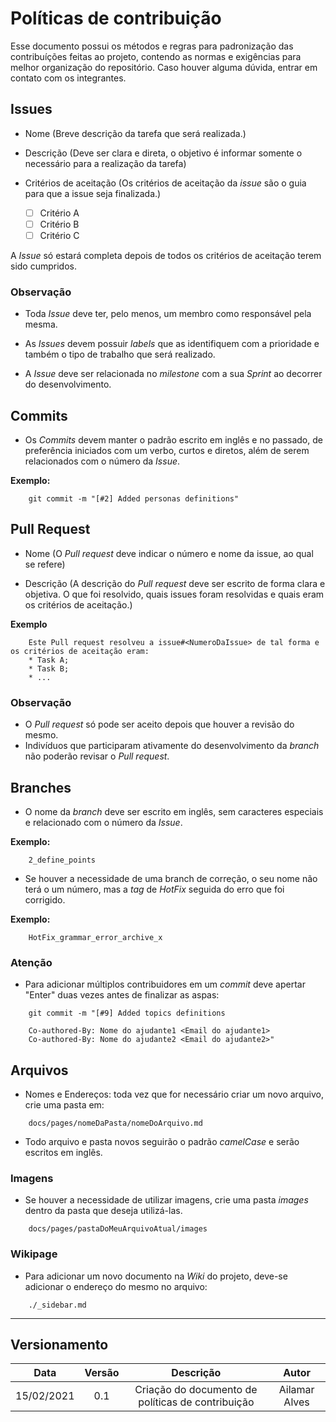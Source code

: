 # Políticas de contribuição

Esse documento possui os métodos e regras para padronização das contribuíções feitas ao projeto, contendo as normas e exigências para melhor organização do repositório. Caso houver alguma dúvida, entrar em contato com os integrantes.

## Issues

- Nome (Breve descrição da tarefa que será realizada.)

- Descrição (Deve ser clara e direta, o objetivo é informar somente o necessário para a realização da tarefa)

- Critérios de aceitação (Os critérios de aceitação da *issue* são o guia para que a issue seja finalizada.)
    - [ ] Critério A
    - [ ] Critério B
    - [ ] Critério C

A *Issue* só estará completa depois de todos os critérios de aceitação terem sido cumpridos.

### Observação

- Toda *Issue* deve ter, pelo menos, um membro como responsável pela mesma.

- As *Issues* devem possuir *labels* que as identifiquem com a prioridade e também o tipo de trabalho que será realizado.

- A *Issue* deve ser relacionada no *milestone* com a sua *Sprint* ao decorrer do desenvolvimento.  

## Commits

- Os *Commits* devem manter o padrão escrito em inglês e no passado, de preferência iniciados com um verbo, curtos e diretos, além de serem relacionados com o número da *Issue*.

**Exemplo:**

```
    git commit -m "[#2] Added personas definitions"
```

## Pull Request

- Nome (O *Pull request* deve indicar o número e nome da issue, ao qual se refere)

- Descrição (A descrição do *Pull request* deve ser escrito de forma clara e objetiva. O que foi resolvido, quais issues foram resolvidas e quais eram os critérios de aceitação.)

**Exemplo**

```
    Este Pull request resolveu a issue#<NumeroDaIssue> de tal forma e os critérios de aceitação eram:
    * Task A;
    * Task B;
    * ...
```

### Observação

- O *Pull request* só pode ser aceito depois que houver a revisão do mesmo.
- Indivíduos que participaram ativamente do desenvolvimento da *branch* não poderão revisar o *Pull request*.

## Branches

- O nome da *branch* deve ser escrito em inglês, sem caracteres especiais e relacionado com o número da *Issue*.

**Exemplo:**

```
    2_define_points
```

- Se houver a necessidade de uma branch de correção, o seu nome não terá o um número, mas a *tag* de *HotFix* seguida do erro que foi corrigido.

**Exemplo:**

```
    HotFix_grammar_error_archive_x
```

### Atenção

- Para adicionar múltiplos contribuidores em um *commit* deve apertar "Enter" duas vezes antes de finalizar as aspas:

```
    git commit -m "[#9] Added topics definitions

    Co-authored-By: Nome do ajudante1 <Email do ajudante1>
    Co-authored-By: Nome do ajudante2 <Email do ajudante2>"
```

## Arquivos

- Nomes e Endereços: toda vez que for necessário criar um novo arquivo, crie uma pasta em:

```
    docs/pages/nomeDaPasta/nomeDoArquivo.md
```

- Todo arquivo e pasta novos seguirão o padrão *camelCase* e serão escritos em inglês.

### Imagens

- Se houver a necessidade de utilizar imagens, crie uma pasta *images* dentro da pasta que deseja utilizá-las.


```
    docs/pages/pastaDoMeuArquivoAtual/images
```

### Wikipage

- Para adicionar um novo documento na *Wiki* do projeto, deve-se adicionar o endereço do mesmo no arquivo:

```
    ./_sidebar.md
```

---

## Versionamento

|Data|Versão|Descrição|Autor|
|:-:|:-:|:-:|:-:|
|15/02/2021| 0.1 | Criação do documento de políticas de contribuição | Ailamar Alves


